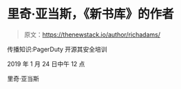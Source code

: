 # 里奇·亚当斯，《新书库》的作者

> 原文：<https://thenewstack.io/author/richadams/>

传播知识:PagerDuty 开源其安全培训

2019 年 1 月 24 日中午 12 点

里奇·亚当斯